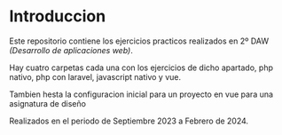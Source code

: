 # Introduccion 

Este repositorio contiene los ejercicios practicos realizados en 2º DAW *(Desarrollo de aplicaciones web)*.

Hay cuatro carpetas cada una con los ejercicios de dicho apartado, php nativo, php con laravel, javascript nativo y vue.

Tambien hesta la configuracion inicial para un proyecto en vue para una asignatura de diseño

Realizados en el periodo de Septiembre 2023 a Febrero de 2024. 